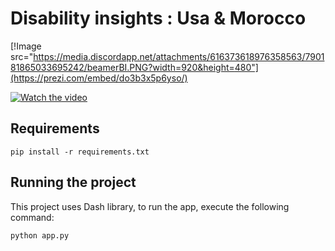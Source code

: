 # Disability insights : Usa & Morocco

[!Image src="https://media.discordapp.net/attachments/616373618976358563/790181865033695242/beamerBI.PNG?width=920&height=480"](https://prezi.com/embed/do3b3x5p6yso/)

[![Watch the video](https://media.discordapp.net/attachments/616373618976358563/790181865033695242/beamerBI.PNG?width=920&height=480)](https://prezi.com/embed/do3b3x5p6yso/)

## Requirements
```
pip install -r requirements.txt
```

## Running the project
This project uses Dash library, to run the app, execute the following command:
```
python app.py
```
